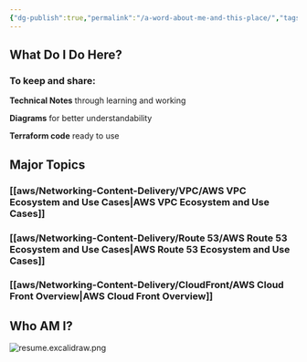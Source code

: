 ```yaml
---
{"dg-publish":true,"permalink":"/a-word-about-me-and-this-place/","tags":["gardenEntry"]}
---
```




## What Do I Do Here?

### To keep and share: 

**Technical Notes** through learning and working

**Diagrams** for better understandability

**Terraform code** ready to use




## Major Topics

### [[aws/Networking-Content-Delivery/VPC/AWS VPC Ecosystem and Use Cases\|AWS VPC Ecosystem and Use Cases]]
### [[aws/Networking-Content-Delivery/Route 53/AWS Route 53 Ecosystem and Use Cases\|AWS Route 53 Ecosystem and Use Cases]]
### [[aws/Networking-Content-Delivery/CloudFront/AWS Cloud Front Overview\|AWS Cloud Front Overview]]



## Who AM I?

![resume.excalidraw.png](/img/user/resume/resume.excalidraw.png)





